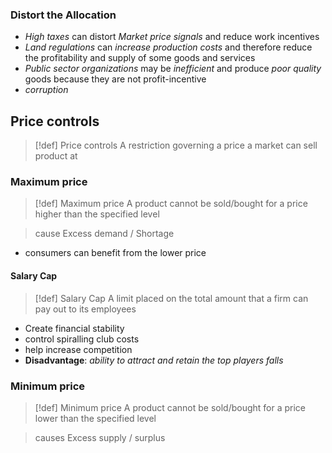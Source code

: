 ### Distort the Allocation
- *High taxes* can distort *Market price signals* and reduce work incentives
- *Land regulations* can *increase production costs* and therefore reduce the profitability and supply of some goods and services
- *Public sector organizations* may be *inefficient* and produce *poor quality* goods because they are not profit-incentive
- *corruption* 
## Price controls
> [!def] Price controls
> A restriction governing a price a market can sell product at

### Maximum price
> [!def] Maximum price
> A product cannot be sold/bought for a price higher than the specified level

> cause Excess demand / Shortage
- consumers can benefit from the lower price

#### Salary Cap
> [!def] Salary Cap
> A limit placed on the total amount that a firm can pay out to its employees
- Create financial stability
- control spiralling club costs
- help increase competition
- **Disadvantage**: *ability to attract and retain the top players falls*
### Minimum price
> [!def] Minimum price
> A product cannot be sold/bought for a price lower than the specified level

> causes Excess supply / surplus
